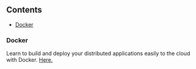 <nav>
  <h2>Contents</h2>
  <ul>
    <li><a href="#Docker-1">Docker</a></li>
  </ul>
</nav>

<h3 id="Docker-1">Docker</h3>
Learn to build and deploy your distributed applications easily to the cloud with Docker. <a href=https://docker-curriculum.com/>Here.</a>
